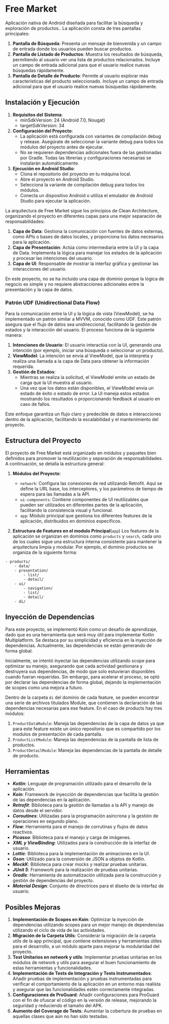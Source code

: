 # Free Market

Aplicación nativa de Android diseñada para facilitar la búsqueda y exploración de productos.. La aplicación consta de tres pantallas principales:
1. **Pantalla de Búsqueda**: Presenta un mensaje de bienvenida y un campo de entrada donde los usuarios pueden buscar productos.
2. **Pantalla de Listado de Productos**: Muestra los resultados de búsqueda, permitiendo al usuario ver una lista de productos relacionados. Incluye un campo de entrada adicional para que el usuario realice nuevas búsquedas rápidamente.
3. **Pantalla de Detalle de Producto**: Permite al usuario explorar más características del producto seleccionado. Incluye un campo de entrada adicional para que el usuario realice nuevas búsquedas rápidamente.

## Instalación y Ejecución
1. **Requisitos del Sistema**:
    - minSdkVersion: 24 (Android 7.0, Nougat)
    - targetSdkVersion: 34
2. **Configuración del Proyecto**:
    - La aplicación está configurada con variantes de compilación debug y release. Asegúrate de seleccionar la variante debug para todos los módulos del proyecto antes de ejecutar.
    - No se requieren dependencias adicionales fuera de las gestionadas por Gradle. Todas las librerías y configuraciones necesarias se instalarán automáticamente.
3. **Ejecución en Android Studio**:
    - Clona el repositorio del proyecto en tu máquina local.
    - Abre el proyecto en Android Studio.
    - Selecciona la variante de compilación debug para todos los módulos.
    - Conecta un dispositivo Android o utiliza el emulador de Android Studio para ejecutar la aplicación.

La arquitectura de Free Market sigue los principios de Clean Architecture, organizando el proyecto en diferentes capas para una mejor separación de responsabilidades:
1. **Capa de Data**: Gestiona la comunicación con fuentes de datos externas, como APIs o bases de datos locales, y proporciona los datos necesarios para la aplicación.
2. **Capa de Presentación**: Actúa como intermediaria entre la UI y la capa de Data. Implementa la lógica para manejar los estados de la aplicación y procesar las intenciones del usuario.
3. **Capa de UI**: Responsable de mostrar la interfaz gráfica y gestionar las interacciones del usuario.

En este proyecto, no se ha incluido una capa de dominio porque la lógica de negocio es simple y no requiere abstracciones adicionales entre la presentación y la capa de datos.

### Patrón UDF (Unidirectional Data Flow)
Para la comunicación entre la UI y la lógica de vista (ViewModel), se ha implementado un patrón similar a MVVM, conocido como UDF. Este patrón asegura que el flujo de datos sea unidireccional, facilitando la gestión de estados y la interacción del usuario. El proceso funciona de la siguiente manera:
1. **Intenciones de Usuario**: El usuario interactúa con la UI, generando una intención (por ejemplo, iniciar una búsqueda o seleccionar un producto).
2. **ViewModel**: La intención se envía al ViewModel, que la interpreta y realiza una llamada a la capa de Data para obtener la información requerida.
3. **Gestión de Estados**:
    - Mientras se realiza la solicitud, el ViewModel emite un estado de carga que la UI muestra al usuario.
    - Una vez que los datos están disponibles, el ViewModel envía un estado de éxito o estado de error. La UI maneja estos estados mostrando los resultados o proporcionando feedback al usuario en caso de fallos.
      
Este enfoque garantiza un flujo claro y predecible de datos e interacciones dentro de la aplicación, facilitando la escalabilidad y el mantenimiento del proyecto.

## Estructura del Proyecto
El proyecto de Free Market está organizado en módulos y paquetes bien definidos para promover la reutilización y separación de responsabilidades. A continuación, se detalla la estructura general:

1. **Módulos del Proyecto**:
    - `network`: Configura las conexiones de red utilizando Retrofit. Aquí se define la URL base, los interceptores, y los parámetros de tiempo de espera para las llamadas a la API.
    - `ui-components`: Contiene componentes de UI reutilizables que pueden ser utilizados en diferentes partes de la aplicación, facilitando la consistencia visual y funcional.
    - `app`: Módulo principal que gestiona los diferentes features de la aplicación, distribuidos en dominios específicos.

2. **Estructura de Features en el modulo Principal**(`app`) 
  Los features de la aplicación se organizan en dominios como `products` y  `search`, cada uno de los cuales sigue una estructura interna consistente para mantener la arquitectura limpia y modular. Por ejemplo, el dominio productos se organiza de la siguiente forma:
```plaintext
- products/
    - data/ 
    - presentation/ 
        - list/
        - detail/ 
    - ui/
        - navigation/
        - list/
        - detail/
    - di/
```
## Inyección de Dependencias
Para este proyecto, se implementó Koin como un desafío de aprendizaje, dado que es una herramienta que será muy útil para implementar Kotlin Multiplatform. Se destaca por su simplicidad y eficiencia en la inyección de dependencias. Actualmente, las dependencias se están generando de forma global.

Inicialmente, se intentó inyectar las dependencias utilizando scope para optimizar su manejo, asegurando que cada actividad gestionara y destruyera sus dependencias, de modo que solo estuvieran disponibles cuando fueran requeridas. Sin embargo, para acelerar el proceso, se optó por declarar las dependencias de forma global, dejando la implementación de scopes como una mejora a futuro.

Dentro de la carpeta `di` del dominio de cada feature, se pueden encontrar una serie de archivos titulados Module, que contienen la declaración de las dependencias necesarias para ese feature. En el caso de products hay tres módulos:
1. `ProductDataModule`: Maneja las dependencias de la capa de datos ya que para este feature existe un único repositorio que es compartido por los modulos de presentación de cada pantalla.
2. `ProductListModule`: Maneja las dependencias de la pantalla de lista de productos.
3. `ProductDetailModule`: Maneja las dependencias de la pantalla de detalle de producto.

## Herramientas
 - **_Kotlin_**: Lenguaje de programación utilizado para el desarrollo de la aplicación.
- **_Koin_**: Framework de inyección de dependencias que facilita la gestión de las dependencias en la aplicación.
- **_Retrofit_**: Biblioteca para la gestión de llamadas a la API y manejo de datos desde el servidor.
- **_Coroutines_**: Utilizadas para la programación asíncrona y la gestión de operaciones en segundo plano.
- **_Flow_**: Herramienta para el manejo de corrutinas y flujos de datos reactivos.
- **_Picasso_**: Biblioteca para el manejo y carga de imágenes.
- **_XML y ViewBinding_**: Utilizados para la construcción de la interfaz de usuario.
- **_Lottie_**: Biblioteca para la implementación de animaciones en la UI.
- **_Gson_**: Utilizado para la conversión de JSON a objetos de Kotlin.
- **_MockK_**: Biblioteca para crear mocks y realizar pruebas unitarias.
- **_JUnit 5_**: Framework para la realización de pruebas unitarias.
- **_Gradle_**: Herramienta de automatización utilizada para la construcción y gestión de dependencias del proyecto.
- **_Material Design_**: Conjunto de directrices para el diseño de la interfaz de usuario.

## Posibles Mejoras
1. **Implementación de Scopes en Koin**: Optimizar la inyección de dependencias utilizando scopes para un mejor manejo de dependencias utilizando el ciclo de vida de las actividades.
2. **Migración de la Carpeta Utils**: Considerar la migración de la carpeta utils de la app principal, que contiene extensiones y herramientas útiles para el desarrollo, a un módulo aparte para mejorar la modularidad del proyecto.
3. **Test Unitarios en network y utils**:  Implementar pruebas unitarias en los módulos de network y utils para asegurar el buen funcionamiento de estas herramientas y funcionalidades.
4. **Implementación de Tests de Integración y Tests Instrumentados**: Añadir pruebas de implementación y pruebas instrumentadas para verificar el comportamiento de la aplicación en un entorno más realista y asegurar que las funcionalidades estén correctamente integradas.
5. **Configuraciones de ProGuard**: Añadir configuraciones para ProGuard con el fin de ofuscar el código en la versión de release, mejorando la seguridad y reduciendo el tamaño del APK.
6. **Aumento del Coverage de Tests**: Aumentar la cobertura de pruebas en aquellas clases que aún no han sido testadas.
